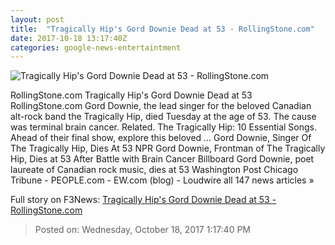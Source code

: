 ```yaml
---
layout: post
title:  "Tragically Hip's Gord Downie Dead at 53 - RollingStone.com"
date: 2017-10-18 13:17:40Z
categories: google-news-entertaintment
---
```


![Tragically Hip's Gord Downie Dead at 53 - RollingStone.com](http://img.wennermedia.com/social/gord-downie-obit-2accf8f3-d0dd-4bf8-ac46-a50f24d60419.jpg)

RollingStone.com Tragically Hip's Gord Downie Dead at 53 RollingStone.com Gord Downie, the lead singer for the beloved Canadian alt-rock band the Tragically Hip, died Tuesday at the age of 53. The cause was terminal brain cancer. Related. The Tragically Hip: 10 Essential Songs. Ahead of their final show, explore this beloved ... Gord Downie, Singer Of The Tragically Hip, Dies At 53 NPR Gord Downie, Frontman of The Tragically Hip, Dies at 53 After Battle with Brain Cancer Billboard Gord Downie, poet laureate of Canadian rock music, dies at 53 Washington Post Chicago Tribune - PEOPLE.com - EW.com (blog) - Loudwire all 147 news articles »


Full story on F3News: [Tragically Hip's Gord Downie Dead at 53 - RollingStone.com](http://www.f3nws.com/n/Q33KBD)

> Posted on: Wednesday, October 18, 2017 1:17:40 PM
